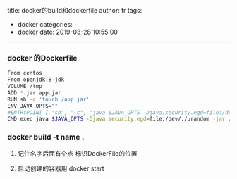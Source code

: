 title: docker的build和dockerfile
author: tr
tags:
  - docker
categories:
  - docker
date: 2019-03-28 10:55:00
---
### docker 的Dockerfile

```sh
From centos
From openjdk:8-jdk
VOLUME /tmp
ADD *.jar app.jar
RUN sh -c 'touch /app.jar'
ENV JAVA_OPTS=""
#ENTRYPOINT [ "sh", "-c", "java $JAVA_OPTS -Djava.security.egd=file:/dev/./urandom -jar /app.jar" ]
CMD exec java $JAVA_OPTS -Djava.security.egd=file:/dev/./urandom -jar /app.jar

```

### docker build -t name .

1. 记住名字后面有个点 标识DockerFile的位置

2. 启动创建的容器用 docker start 